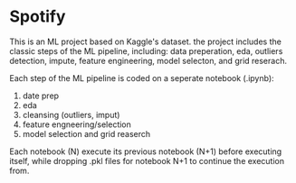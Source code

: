 # Spotify
This is an ML project based on Kaggle's dataset. the project includes the classic steps of the ML pipeline, including: data preperation, eda, outliers detection, impute, feature engineering, model selecton, and grid reserach.

Each step of the ML pipeline is coded on a seperate notebook (.ipynb):
1) date prep
2) eda
3) cleansing (outliers, imput)
4) feature engneering/selection
5) model selection and grid reaserch

Each notebook (N) execute its previous notebook (N+1) before executing itself, while dropping .pkl files for notebook N+1 to continue the execution from.    
